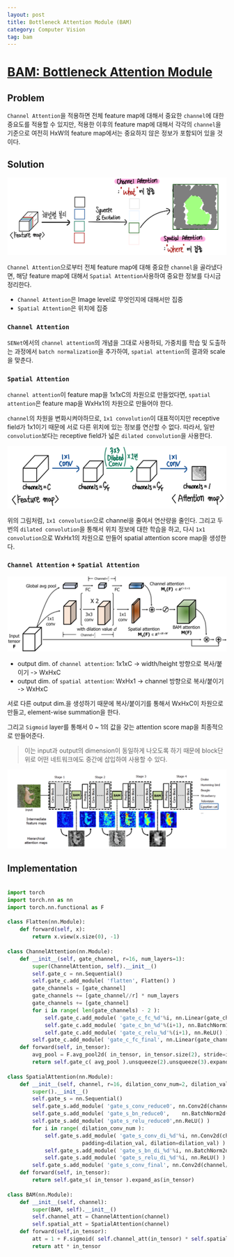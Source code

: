 ```yaml
---
layout: post
title: Bottleneck Attention Module (BAM)
category: Computer Vision
tag: bam
---
```


# [BAM: Bottleneck Attention Module](https://arxiv.org/abs/1807.06514)

## Problem

`Channel Attention`을 적용하면 전체 feature map에 대해서 중요한 `channel`에 대한 중요도를 적용할 수 있지만, 적용한 이후의 feature map에 대해서 각각의 `channel`을 기준으로 여전히 HxW의 feature map에서는 중요하지 않은 정보가 포함되어 있을 것이다. 


## Solution

<img src='/assets/bam/channel_spatial.png'>

`Channel Attention`으로부터 전체 feature map에 대해 중요한 `channel`을 골라냈다면, 해당 feature map에 대해서 `Spatial Attention`사용하여 중요한 정보를 다시금 정리한다. 

- `Channel Attention`은 Image level로 무엇인지에 대해서만 집중
- `Spatial Attention`은 위치에 집중


### `Channel Attention`

`SENet`에서의 `channel attention`의 개념을 그대로 사용하되, 가중치를 학습 및 도출하는 과정에서 `batch normalization`을 추가하여, `spatial attention`의 결과와 scale을 맞춘다. 

### `Spatial Attention`

`channel attention`이 feature map을 1x1xC의 차원으로 만들었다면, `spatial attention`은 feature map을 WxHx1의 차원으로 만들어야 한다. 

`channel`의 차원을 변화시켜야하므로, `1x1 convolution`이 대표적이지만 receptive field가 1x1이기 때문에 서로 다른 위치에 있는 정보를 연산할 수 없다. 따라서, 일반 `convolution`보다는 receptive field가 넓은 `dilated convolution`을 사용한다. 

<img src='/assets/bam/spatial.png'>

위의 그림처럼, `1x1 convolution`으로 channel을 줄여서 연산량을 줄인다. 그리고 두 번의 `dilated convolution`을 통해서 위치 정보에 대한 학습을 하고, 다시 `1x1 convolution`으로 WxHx1의 차원으로 만들어 spatial attention score map을 생성한다. 

### `Channel Attention` + `Spatial Attention`

<img src='/assets/bam/bam.png'>

- output dim. of `channel attention`: 1x1xC -> width/height 방향으로 복사/붙이기 -> WxHxC
- output dim. of `spatial attention`: WxHx1 -> channel 방향으로 복사/붙이기 -> WxHxC

서로 다른 output dim.을 생성하기 때문에 복사/붙이기를 통해서 WxHxC이 차원으로 만들고, element-wise summation을 한다. 

그리고 `Sigmoid` layer를 통해서 0 ~ 1의 값을 갖는 attention score map을 최종적으로 만들어준다.

> 이는 input과 output의 dimension이 동일하게 나오도록 하기 때문에 block단위로 어떤 네트워크에도 중간에 삽입하여 사용할 수 있다.  

<img src='/assets/bam/bam_block.png'>

## Implementation

```python

import torch
import torch.nn as nn
import torch.nn.functional as F 

class Flatten(nn.Module):
    def forward(self, x):
        return x.view(x.size(0), -1)
    
class ChannelAttention(nn.Module):
    def __init__(self, gate_channel, r=16, num_layers=1):
        super(ChannelAttention, self).__init__()
        self.gate_c = nn.Sequential()
        self.gate_c.add_module( 'flatten', Flatten() )
        gate_channels = [gate_channel]
        gate_channels += [gate_channel//r] * num_layers
        gate_channels += [gate_channel]
        for i in range( len(gate_channels) - 2 ):
            self.gate_c.add_module( 'gate_c_fc_%d'%i, nn.Linear(gate_channels[i], gate_channels[i+1]) )
            self.gate_c.add_module( 'gate_c_bn_%d'%(i+1), nn.BatchNorm1d(gate_channels[i+1]) )
            self.gate_c.add_module( 'gate_c_relu_%d'%(i+1), nn.ReLU() )
        self.gate_c.add_module( 'gate_c_fc_final', nn.Linear(gate_channels[-2], gate_channels[-1]) )
    def forward(self, in_tensor):
        avg_pool = F.avg_pool2d( in_tensor, in_tensor.size(2), stride=in_tensor.size(2) )
        return self.gate_c( avg_pool ).unsqueeze(2).unsqueeze(3).expand_as(in_tensor)

class SpatialAttention(nn.Module):
    def __init__(self, channel, r=16, dilation_conv_num=2, dilation_val=4):
        super().__init__()
        self.gate_s = nn.Sequential()
        self.gate_s.add_module( 'gate_s_conv_reduce0', nn.Conv2d(channel, channel//r, kernel_size=1))
        self.gate_s.add_module( 'gate_s_bn_reduce0',	nn.BatchNorm2d(channel//r) )
        self.gate_s.add_module( 'gate_s_relu_reduce0',nn.ReLU() )
        for i in range( dilation_conv_num ):
            self.gate_s.add_module( 'gate_s_conv_di_%d'%i, nn.Conv2d(channel//r, channel//r, kernel_size=3, \
						padding=dilation_val, dilation=dilation_val) )
            self.gate_s.add_module( 'gate_s_bn_di_%d'%i, nn.BatchNorm2d(channel//r) )
            self.gate_s.add_module( 'gate_s_relu_di_%d'%i, nn.ReLU() )
        self.gate_s.add_module( 'gate_s_conv_final', nn.Conv2d(channel//r, 1, kernel_size=1) )
    def forward(self, in_tensor):
        return self.gate_s( in_tensor ).expand_as(in_tensor)
	
class BAM(nn.Module):
    def __init__(self, channel):
        super(BAM, self).__init__()
        self.channel_att = ChannelAttention(channel)
        self.spatial_att = SpatialAttention(channel)
    def forward(self,in_tensor):
        att = 1 + F.sigmoid( self.channel_att(in_tensor) * self.spatial_att(in_tensor) )
        return att * in_tensor
```